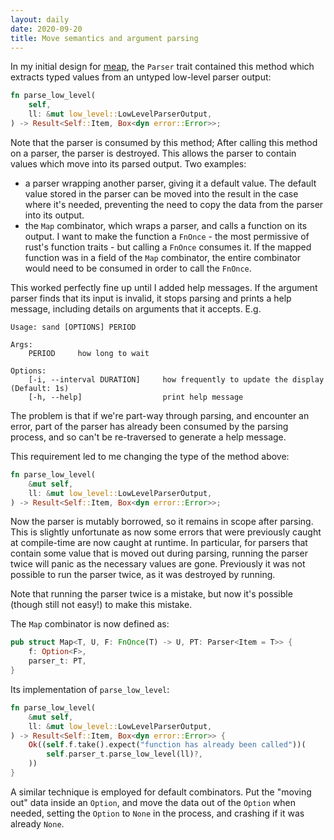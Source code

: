 ```yaml
---
layout: daily
date: 2020-09-20
title: Move semantics and argument parsing
---
```


In my initial design for [meap](https://crates.io/crates/meap), the `Parser` trait contained this
method which extracts typed values from an untyped low-level parser output:

```rust
fn parse_low_level(
    self,
    ll: &mut low_level::LowLevelParserOutput,
) -> Result<Self::Item, Box<dyn error::Error>>;
```

Note that the parser is consumed by this method; After calling this method on a parser, the parser
is destroyed. This allows the parser to contain values which move into its parsed output.
Two examples:
 - a parser wrapping another parser, giving it a default value. The default value stored in the parser can
   be moved into the result in the case where it's needed, preventing the need to copy the data from the
   parser into its output.
 - the `Map` combinator, which wraps a parser, and calls a function on its output. I want to make the function
   a `FnOnce` - the most permissive of rust's function traits - but calling a `FnOnce` consumes it. If the
   mapped function was in a field of the `Map` combinator, the entire combinator would need to be consumed
   in order to call the `FnOnce`.

This worked perfectly fine up until I added help messages. If the argument parser finds that its input is
invalid, it stops parsing and prints a help message, including details on arguments that it accepts.
E.g.
```
Usage: sand [OPTIONS] PERIOD

Args:
    PERIOD     how long to wait

Options:
    [-i, --interval DURATION]     how frequently to update the display (Default: 1s)
    [-h, --help]                  print help message
```

The problem is that if we're part-way through parsing, and encounter an error, part of the
parser has already been consumed by the parsing process, and so can't be re-traversed to
generate a help message.

This requirement led to me changing the type of the method above:

```rust
fn parse_low_level(
    &mut self,
    ll: &mut low_level::LowLevelParserOutput,
) -> Result<Self::Item, Box<dyn error::Error>>;
```

Now the parser is mutably borrowed, so it remains in scope after parsing.
This is slightly unfortunate as now some errors that were previously caught at compile-time
are now caught at runtime. In particular, for parsers that contain some value that is moved
out during parsing, running the parser twice will panic as the necessary values are gone.
Previously it was not possible to run the parser twice, as it was destroyed by running.

Note that running the parser twice is a mistake, but now it's possible (though still not easy!)
to make this mistake.

The `Map` combinator is now defined as:
```rust
pub struct Map<T, U, F: FnOnce(T) -> U, PT: Parser<Item = T>> {
    f: Option<F>,
    parser_t: PT,
}
```

Its implementation of `parse_low_level`:
```rust
fn parse_low_level(
    &mut self,
    ll: &mut low_level::LowLevelParserOutput,
) -> Result<Self::Item, Box<dyn error::Error>> {
    Ok((self.f.take().expect("function has already been called"))(
        self.parser_t.parse_low_level(ll)?,
    ))
}
```

A similar technique is employed for default combinators.
Put the "moving out" data inside an `Option`, and move the data out of the `Option`
when needed, setting the `Option` to `None` in the process, and crashing if it was
already `None`.
